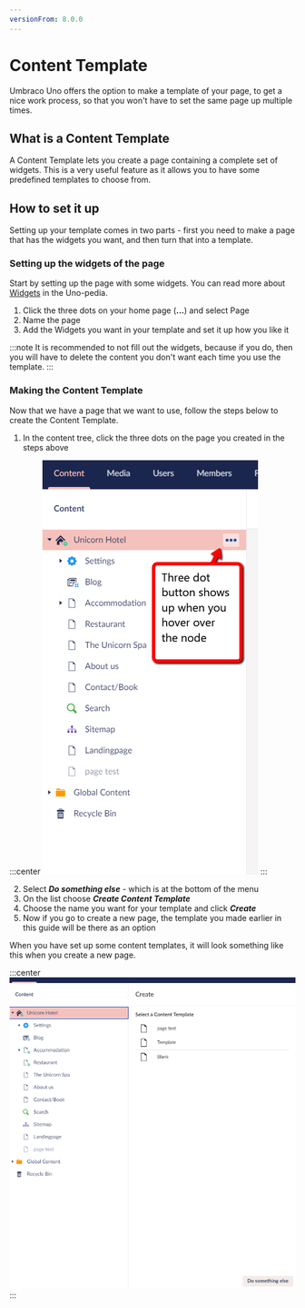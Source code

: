 ```yaml
---
versionFrom: 8.0.0
---
```


# Content Template

Umbraco Uno offers the option to make a template of your page, to get a nice work process, so that you won't have to set the same page up multiple times.

## What is a Content Template

A Content Template lets you create a page containing a complete set of widgets.
This is a very useful feature as it allows you to have some predefined templates to choose from.

## How to set it up

Setting up your template comes in two parts - first you need to make a page that has the widgets you want, and then turn that into a template.

### Setting up the widgets of the page

Start by setting up the page with some widgets.
You can read more about [Widgets](../../Uno-pedia/Widgets/index.md) in the Uno-pedia.

1. Click the three dots on your home page (**...**) and select Page
2. Name the page
3. Add the Widgets you want in your template and set it up how you like it

:::note
It is recommended to not fill out the widgets, because if you do, then you will have to delete the content you don't want each time you use the template.
:::

### Making the Content Template

Now that we have a page that we want to use, follow the steps below to create the Content Template.

1. In the content tree, click the three dots on the page you created in the steps above

:::center
![Three dots icon](images/Three-Dots.png)
:::

2. Select ***Do something else*** - which is at the bottom of the menu
3. On the list choose ***Create Content Template***
4. Choose the name you want for your template and click ***Create***
5. Now if you go to create a new page, the template you made earlier in this guide will be there as an option

When you have set up some content templates, it will look something like this when you create a new page.

:::center
![Multiple content templates](images/Content-Templates.png)
:::
